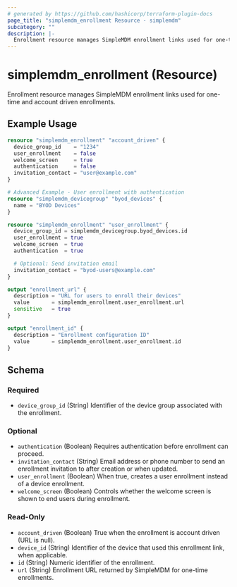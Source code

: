```yaml
---
# generated by https://github.com/hashicorp/terraform-plugin-docs
page_title: "simplemdm_enrollment Resource - simplemdm"
subcategory: ""
description: |-
  Enrollment resource manages SimpleMDM enrollment links used for one-time and account driven enrollments.
---
```


# simplemdm_enrollment (Resource)

Enrollment resource manages SimpleMDM enrollment links used for one-time and account driven enrollments.

## Example Usage

```terraform
resource "simplemdm_enrollment" "account_driven" {
  device_group_id    = "1234"
  user_enrollment    = false
  welcome_screen     = true
  authentication     = false
  invitation_contact = "user@example.com"
}
```

```terraform
# Advanced Example - User enrollment with authentication
resource "simplemdm_devicegroup" "byod_devices" {
  name = "BYOD Devices"
}

resource "simplemdm_enrollment" "user_enrollment" {
  device_group_id = simplemdm_devicegroup.byod_devices.id
  user_enrollment = true
  welcome_screen  = true
  authentication  = true

  # Optional: Send invitation email
  invitation_contact = "byod-users@example.com"
}

output "enrollment_url" {
  description = "URL for users to enroll their devices"
  value       = simplemdm_enrollment.user_enrollment.url
  sensitive   = true
}

output "enrollment_id" {
  description = "Enrollment configuration ID"
  value       = simplemdm_enrollment.user_enrollment.id
}
```

<!-- schema generated by tfplugindocs -->
## Schema

### Required

- `device_group_id` (String) Identifier of the device group associated with the enrollment.

### Optional

- `authentication` (Boolean) Requires authentication before enrollment can proceed.
- `invitation_contact` (String) Email address or phone number to send an enrollment invitation to after creation or when updated.
- `user_enrollment` (Boolean) When true, creates a user enrollment instead of a device enrollment.
- `welcome_screen` (Boolean) Controls whether the welcome screen is shown to end users during enrollment.

### Read-Only

- `account_driven` (Boolean) True when the enrollment is account driven (URL is null).
- `device_id` (String) Identifier of the device that used this enrollment link, when applicable.
- `id` (String) Numeric identifier of the enrollment.
- `url` (String) Enrollment URL returned by SimpleMDM for one-time enrollments.

